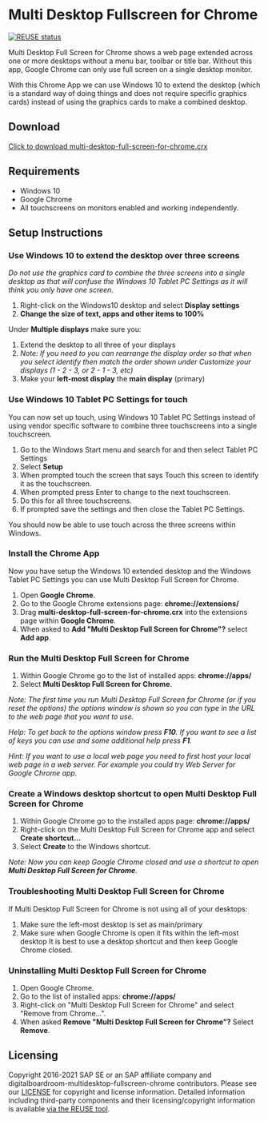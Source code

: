 # Multi Desktop Fullscreen for Chrome #

[![REUSE status](https://api.reuse.software/badge/github.com/SAP/digitalboardroom-multidesktop-fullscreen-chrome)](https://api.reuse.software/info/github.com/SAP/digitalboardroom-multidesktop-fullscreen-chrome)

Multi Desktop Full Screen for Chrome shows a web page extended across one or more desktops without a menu bar, toolbar or title bar. Without this app, Google Chrome can only use full screen on a single desktop monitor.

With this Chrome App we can use Windows 10 to extend the desktop (which is a standard way of doing things and does not require specific graphics cards) instead of using the graphics cards to make a combined desktop.

## Download ##
[Click to download multi-desktop-full-screen-for-chrome.crx](https://github.com/SAP/digitalboardroom-multidesktop-fullscreen-chrome/blob/master/multi-desktop-full-screen-for-chrome.crx?raw=true)

## Requirements ##
* Windows 10
* Google Chrome
* All touchscreens on monitors enabled and working independently.

## Setup Instructions ##
### Use Windows 10 to extend the desktop over three screens ###
*Do not use the graphics card to combine the three screens into a single desktop as that will confuse the Windows 10 Tablet PC Settings as it will think you only have one screen.*

1. Right-click on the Windows10 desktop and select **Display settings**
2. **Change the size of text, apps and other items to 100%**

Under **Multiple displays** make sure you:

1. Extend the desktop to all three of your displays
2. *Note: If you need to you can rearrange the display order so that when you select identify then match the order shown  under Customize your displays (1 - 2  - 3, or 2 - 1 - 3, etc)*
3. Make your **left-most display** the **main display** (primary)

### Use Windows 10 Tablet PC Settings for touch ###
You can now set up touch, using Windows 10 Tablet PC Settings instead of using vendor specific software to combine three touchscreens into a single touchscreen.

1. Go to the Windows Start menu and search for and then select Tablet PC Settings
2. Select **Setup**
3. When prompted touch the screen that says Touch this screen to identify it as the touchscreen.
4. When prompted press Enter to change to the next touchscreen.
5. Do this for all three touchscreens.
6. If prompted save the settings and then close the Tablet PC Settings.

You should now be able to use touch across the three screens within Windows.

### Install the Chrome App ###
Now you have setup the Windows 10 extended desktop and the Windows Tablet PC Settings you can use Multi Desktop Full Screen for Chrome.

1. Open **Google Chrome**.
2. Go to the Google Chrome extensions page: **chrome://extensions/**
3. Drag **multi-desktop-full-screen-for-chrome.crx** into the extensions page within **Google Chrome**.
4. When asked to **Add "Multi Desktop Full Screen for Chrome"?** select **Add app**.

### Run the Multi Desktop Full Screen for Chrome ###
1. Within Google Chrome go to the list of installed apps: **chrome://apps/**
2. Select **Multi Desktop Full Screen for Chrome**.

*Note: The first time you run Multi Desktop Full Screen for Chrome (or if you reset the options) the options window is shown so you can type in the URL to the web page that you want to use.*

*Help: To get back to the options window press **F10**. If you want to see a list of keys you can use and some additional help press **F1**.*

*Hint: If you want to use a local web page you need to first host your local web page in a web server. For example you could try Web Server for Google Chrome app.*

### Create a Windows desktop shortcut to open Multi Desktop Full Screen for Chrome ###
1. Within Google Chrome go to the installed apps page: **chrome://apps/**
2. Right-click on the Multi Desktop Full Screen for Chrome app and select **Create shortcut...**
3. Select **Create** to the Windows shortcut.

*Note: Now you can keep Google Chrome closed and use a shortcut to open **Multi Desktop Full Screen for Chrome**.*

### Troubleshooting Multi Desktop Full Screen for Chrome ###
If Multi Desktop Full Screen for Chrome is not using all of your desktops:

1. Make sure the left-most desktop is set as main/primary
2. Make sure when Google Chrome is open it fits within the left-most desktop
It is best to use a desktop shortcut and then keep Google Chrome closed.

### Uninstalling Multi Desktop Full Screen for Chrome ###
1. Open Google Chrome.
2. Go to the list of installed apps: **chrome://apps/**
3. Right-click on "Multi Desktop Full Screen for Chrome" and select "Remove from Chrome...".
4. When asked **Remove "Multi Desktop Full Screen for Chrome"?** Select **Remove**.

## Licensing ##

Copyright 2016-2021 SAP SE or an SAP affiliate company and digitalboardroom-multidesktop-fullscreen-chrome contributors. Please see our [LICENSE](LICENSE.txt) for copyright and license information. Detailed information including third-party components and their licensing/copyright information is available [via the REUSE tool](https://api.reuse.software/info/github.com/SAP/digitalboardroom-multidesktop-fullscreen-chrome).
